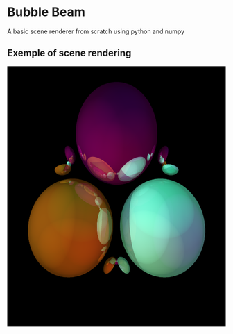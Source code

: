 # Bubble Beam
A basic scene renderer from scratch using python and numpy

## Exemple of scene rendering
<a href="url"><img src="https://raw.githubusercontent.com/selimbat/bubble_beam/master/images/random5.png" align="left" height="600" ></a>
